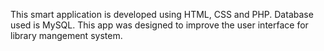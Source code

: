 This smart application is developed using HTML, CSS and PHP. Database used is MySQL. This app  was designed to improve the user interface for library mangement system.